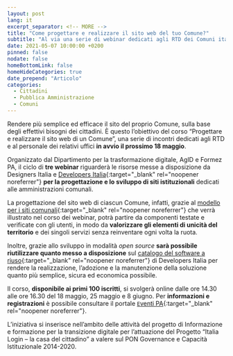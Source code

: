```yaml
---
layout: post
lang: it
excerpt_separator: <!-- MORE -->
title: "Come progettare e realizzare il sito web del tuo Comune?"
subtitle: "Al via una serie di webinar dedicati agli RTD dei Comuni italiani"
date: 2021-05-07 10:00:00 +0200
pinned: false
nodate: false
homeBottomLink: false
homeHideCategories: true
date_prepend: "Articolo"
categories:
  - Cittadini
  - Pubblica Amministrazione
  - Comuni
---
```


<!-- MORE -->
Rendere più semplice ed efficace il sito del proprio Comune, sulla base degli effettivi bisogni dei cittadini. È questo l’obiettivo del corso “Progettare e realizzare il sito web di un Comune”, una serie di incontri dedicati agli RTD e al personale dei relativi uffici **in avvio il prossimo 18 maggio**.

Organizzato dal Dipartimento per la trasformazione digitale, AgID e Formez PA, il ciclo di **tre webinar** riguarderà le risorse messe a disposizione da Designers Italia e [Developers Italia](https://developers.italia.it/){:target="_blank" rel="noopener noreferrer"} **per la progettazione e lo sviluppo di siti istituzionali** dedicati alle amministrazioni comunali.

La progettazione del sito web di ciascun Comune, infatti, grazie al [modello per i siti comunali](https://italia.github.io/design-comuni-prototipi/){:target="_blank" rel="noopener noreferrer"} che verrà illustrato nel corso dei webinar, potrà partire da componenti testate e verificate con gli utenti, in modo da **valorizzare gli elementi di unicità del territorio** e dei singoli servizi senza reinventare ogni volta la ruota.

Inoltre, grazie allo sviluppo in modalità *open source* **sarà possibile riutilizzare quanto messo a disposizione** sul [catalogo del software a riuso](https://developers.italia.it/it/search?type=software_reuse&sort_by=relevance&page=0){:target="_blank" rel="noopener noreferrer"} di Developers Italia per rendere la realizzazione, l’adozione e la manutenzione della soluzione quanto più semplice, sicura ed economica possibile.

Il corso, **disponibile ai primi 100 iscritti**, si svolgerà online dalle ore 14.30 alle ore 16.30 del 18 maggio, 25 maggio e 8 giugno. Per **informazioni e registrazioni** è possibile consultare il portale [`E`venti PA](http://eventipa.formez.it/node/310756){:target="_blank" rel="noopener noreferrer"}.

L’iniziativa si inserisce nell’ambito delle attività del progetto di Informazione e formazione per la transizione digitale per l’attuazione del Progetto “Italia Login – la casa del cittadino” a valere sul PON Governance e Capacità Istituzionale 2014-2020.
